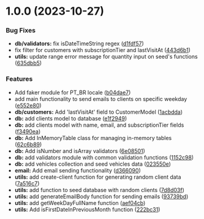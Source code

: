 # 1.0.0 (2023-10-27)


### Bug Fixes

* **db/validators:** fix isDateTimeString regex ([d1fdf57](https://github.com/DavidWesley/emailsender/commit/d1fdf574c0dfc343cddbfb2369643e7133f3138b))
* fix filter for customers with subscriptionTier and lastVisitAt ([443d6b1](https://github.com/DavidWesley/emailsender/commit/443d6b1a7efbc9c1b9a9b0335f96958bc9578c6f))
* **utils:** update range error message for quantity input on seed's functions ([635dbb5](https://github.com/DavidWesley/emailsender/commit/635dbb502b9a1e6081d1dc1a2e85778400065ece))


### Features

* Add faker module for PT_BR locale ([b04dae7](https://github.com/DavidWesley/emailsender/commit/b04dae7bb2a1150d11553b04faf6fc22928fc8c4))
* add main functionality to send emails to clients on specific weekday ([e552e80](https://github.com/DavidWesley/emailsender/commit/e552e80c68fe4e27fdaa78f60eca869b4030b8e6))
* **db/customers:** Add 'lastVisitAt' field to CustomerModel ([1acbdda](https://github.com/DavidWesley/emailsender/commit/1acbddaa2c6d97b26a5c08e5cb74ec53c4ae20e0))
* **db:** add clients model to database ([e1f2949](https://github.com/DavidWesley/emailsender/commit/e1f294932bf909979dc813df2f72d58014b4944a))
* **db:** add clients model with name, email, and subscriptionTier fields ([f3490ea](https://github.com/DavidWesley/emailsender/commit/f3490ead003acfb0b434c6d0fc7b5567d69cbc7a))
* **db:** Add InMemoryTable class for managing in-memory tables ([62c6b89](https://github.com/DavidWesley/emailsender/commit/62c6b89d473cc7894441302ca097147258901ae2))
* **db:** Add isNumber and isArray validators ([6e08501](https://github.com/DavidWesley/emailsender/commit/6e085014d7feb8b662faf3b32c12c83d7872248c))
* **db:** add validators module with common validation functions ([1152c98](https://github.com/DavidWesley/emailsender/commit/1152c987b3fe83a5173aa657539d3446e801d60c))
* **db:** add vehicles collection and seed vehicles data ([023550e](https://github.com/DavidWesley/emailsender/commit/023550e5cb3ebca64d0583a319aaeb05fa598d67))
* **email:** Add email sending functionality ([d366090](https://github.com/DavidWesley/emailsender/commit/d366090db5de17879f0f1d0f54fb32efca0c7661))
* **utils:** add create-client function for generating random client data ([7a516c7](https://github.com/DavidWesley/emailsender/commit/7a516c7b541a097cee2a326e57e7bc9aa0893276))
* **utils:** add function to seed database with random clients ([7d8d03f](https://github.com/DavidWesley/emailsender/commit/7d8d03fe3edaf57aa0f78f8f7e91cd8ee1bdea7d))
* **utils:** add generateEmailBody function for sending emails ([93739bd](https://github.com/DavidWesley/emailsender/commit/93739bde00b53fc0443d968d310a0f6863fc2a26))
* **utils:** add getWeekDayFullName function ([aef04cb](https://github.com/DavidWesley/emailsender/commit/aef04cb368d686eb2ee04bf42584326af7bdb6be))
* **utils:** Add isFirstDateInPreviousMonth function ([222bc31](https://github.com/DavidWesley/emailsender/commit/222bc311dcdce5686aaeebcd6d719c47346ee7b5))
